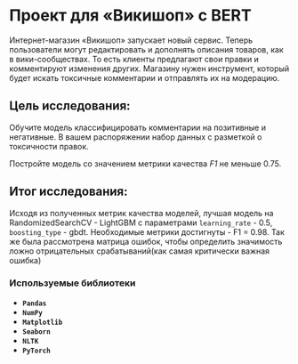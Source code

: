 # Проект для «Викишоп» c BERT

Интернет-магазин «Викишоп» запускает новый сервис. Теперь пользователи могут редактировать и дополнять описания товаров, как в вики-сообществах. То есть клиенты предлагают свои правки и комментируют изменения других. Магазину нужен инструмент, который будет искать токсичные комментарии и отправлять их на модерацию. 

## Цель исследования:

Обучите модель классифицировать комментарии на позитивные и негативные. В вашем распоряжении набор данных с разметкой о токсичности правок.

Постройте модель со значением метрики качества *F1* не меньше 0.75. 

## Итог исследования:

Исходя из полученных метрик качества моделей, лучшая модель на RandomizedSearchCV - LightGBM c параметрами `learning_rate` - 0.5, `boosting_type` - gbdt. Необходимые метрики достигнуты - F1 = 0.98.
Так же была рассмотрена матрица ошибок, чтобы определить значимость ложно отрицательных срабатываний(как самая критически важная ошибка) 

### Используемые библиотеки
- **`Pandas`**
- **`NumPy`**
- **`Matplotlib`**
- **`Seaborn`**
- **`NLTK`**
- **`PyTorch`**

